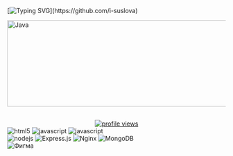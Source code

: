 
[![Typing SVG](https://readme-typing-svg.herokuapp.com?font=Fira+Code&size=24&pause=1000&color=000000&background=20EFFF00&center=&vCenter=&repeat=&width=435&lines=%D0%9F%D1%80%D0%B8%D0%B2%D0%B5%D1%82+%D0%B2%D1%81%D0%B5%D0%BC%2C+%D0%BC%D0%B5%D0%BD%D1%8F+%D0%B7%D0%BE%D0%B2%D1%83%D1%82+%D0%98%D1%80%D0%B8%D0%BD%D0%B0!)](https://github.com/i-suslova)
 
 <img src="https://media.giphy.com/media/pWhWtKdqwOAco/giphy.gif" title="Java" alt="Java" width="1200" height="200"/>&nbsp;

<div id="badges" align="center">
  <a href="https://github.com/i-suslova">
  <img src="https://komarev.com/ghpvc/?username=i-suslova&style=flat-square&color=0000FF&style=for-the-badge" alt="profile views"/>
  </a>
</div>


<div>
<img src="https://img.shields.io/badge/html5-%23E34F26.svg?style=for-the-badge&amp;logo=html5&amp;logoColor=white" style="max-width: 100%;" alt="html5" >
<img src="https://img.shields.io/badge/javascript-%23323330.svg?style=for-the-badge&amp;logo=javascript&amp;logoColor=%23F7DF1E" style="max-width: 100%;" alt="javascript">
<img src="https://github.com/user-attachments/assets/86549056-3b15-4a11-a07b-aeddbbab18d1"; alt="javascript">
</div>
<div>
<img src="https://img.shields.io/badge/node.js-6DA55F?style=for-the-badge&amp;logo=node.js&amp;logoColor=white" style="max-width: 100%;" alt="nodejs">
<img src="https://github.com/user-attachments/assets/3c93bfeb-5690-4f39-a12d-2923d6a8cb57"; alt="Express.js">
<img src="https://github.com/user-attachments/assets/ee06d6aa-7100-4848-beb1-118ba93fa53a" alt="Nginx">
<img src="https://github.com/user-attachments/assets/9ef4ddf2-d42e-4729-8f59-b7291772b735" alt="MongoDB">
</div>
<div>

<img src="https://github.com/user-attachments/assets/e6e87e95-e0e2-40c6-9827-df4f1a6566db" alt="Фигма">
</div>




<!--
**i-suslova/i-suslova** is a ✨ _special_  repository because its `README.md` (this file) appears on your GitHub profile.

![](https://hit.yhype.me/github/profile?user_id=117917258)


Для сброса счетчика вам необходимо войти в сервис Y HÎPE, после чего вы сможете сбросить счетчик на https://yhype.me/ghpvc страница.


